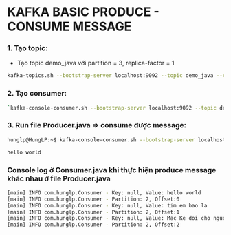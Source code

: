 # KAFKA BASIC PRODUCE - CONSUME MESSAGE

### 1. Tạo topic:
- Tạo topic demo_java với partition = 3, replica-factor = 1 
```bash
kafka-topics.sh --bootstrap-server localhost:9092 --topic demo_java --create --partitions 3 --replication-factor 1
```

### 2. Tạo consumer:
```bash
`kafka-console-consumer.sh --bootstrap-server localhost:9092 --topic demo_java`
```
### 3. Run file Producer.java  =>  consume được message:
```bash
hunglp@HungLP:~$ kafka-console-consumer.sh --bootstrap-server localhost:9092 --topic demo_java

hello world
```

### Console log ở Consumer.java khi thực hiện produce message khác nhau ở file Producer.java

```bash
[main] INFO com.hunglp.Consumer - Key: null, Value: hello world
[main] INFO com.hunglp.Consumer - Partition: 2, Offset:0
[main] INFO com.hunglp.Consumer - Key: null, Value: tim em bao la
[main] INFO com.hunglp.Consumer - Partition: 2, Offset:1
[main] INFO com.hunglp.Consumer - Key: null, Value: Mac Ke doi cho nguoi ta
[main] INFO com.hunglp.Consumer - Partition: 2, Offset:2
```


